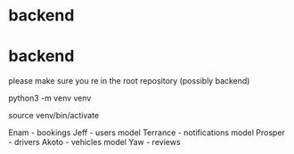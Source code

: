 # backend
# backend

please make sure you re in the root repository (possibly backend)

python3 -m venv venv

source venv/bin/activate



Enam  - bookings
Jeff - users model
Terrance - notifications model
Prosper - drivers
Akoto - vehicles model
Yaw - reviews